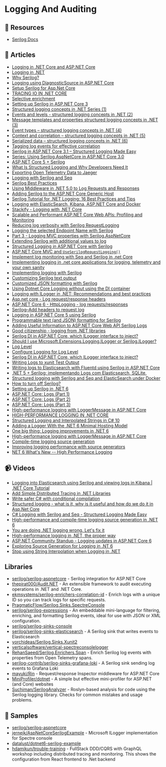 # Logging And Auditing

## 📘 Resources
- [Serilog Docs](https://github.com/serilog/serilog/wiki)

## 📝 Articles
- [Logging in .NET Core and ASP.NET Core](https://docs.microsoft.com/en-us/aspnet/core/fundamentals/logging/)
- [Logging in .NET](https://docs.microsoft.com/en-us/dotnet/core/extensions/logging)
- [Why Serilog?](https://serilog.net/)
- [Logging using DiagnosticSource in ASP.NET Core](https://andrewlock.net/logging-using-diagnosticsource-in-asp-net-core/)
- [Setup Serilog for Asp.Net Core](https://github.com/serilog/serilog-aspnetcore#readme)
- [TRACING IO IN .NET CORE](https://www.softwarepark.cc/blog/2021/1/29/tracing-io-in-net-core)
- [Selective enrichment](https://nblumhardt.com/2019/06/selective-enrichment/)
- [Setting up Serilog in ASP.NET Core 3](https://nblumhardt.com/2019/10/serilog-in-aspnetcore-3/)
- [Structured logging concepts in .NET Series (1)](https://nblumhardt.com/2016/06/structured-logging-concepts-in-net-series-1/)
- [Events and levels - structured logging concepts in .NET (2)](https://nblumhardt.com/2016/06/events-and-levels-structured-logging-concepts-in-net-2/)
- [Message templates and properties structured logging concepts in .NET (3)](https://nblumhardt.com/2016/06/message-templates-and-properties-structured-logging-concepts-in-net-3/)
- [Event types – structured logging concepts in .NET (4)](https://nblumhardt.com/2016/07/event-types-structured-logging-concepts-in-net-4/)
- [Context and correlation – structured logging concepts in .NET (5)](https://nblumhardt.com/2016/08/context-and-correlation-structured-logging-concepts-in-net-5/)
- [Serialized data – structured logging concepts in .NET (6)](https://nblumhardt.com/2016/08/serialized-data-structured-logging-concepts-in-net-6/)
- [Tagging log events for effective correlation](https://nblumhardt.com/2015/01/designing-log-events-for-effective-correlation/)
- [Serilog in ASP.NET Core 3.1 – Structured Logging Made Easy](https://codewithmukesh.com/blog/serilog-in-aspnet-core-3-1/)
- [Series: Using Serilog.AspNetCore in ASP.NET Core 3.0](https://andrewlock.net/series/using-serilog-aspnetcore-in-asp-net-core-3/)
- [ASP.NET Core 5 + Serilog](https://jkdev.me/asp-net-core-serilog/)
- [What Is Structured Logging and Why Developers Need It](https://stackify.com/what-is-structured-logging-and-why-developers-need-it/)
- [Exporting Open Telemetry Data to Jaeger](https://rehansaeed.com/exporting-open-telemetry-data-to-jaeger/)
- [Logging with Serilog and Seq](https://www.code4it.dev/blog/logging-with-serilog-and-seq)
- [Serilog Best Practices](https://benfoster.io/blog/serilog-best-practices/)
- [Using Middleware in .NET 5.0 to Log Requests and Responses](https://exceptionnotfound.net/using-middleware-to-log-requests-and-responses-in-asp-net-core/)
- [Adding Serilog to the ASP.NET Core Generic Host](https://andrewlock.net/adding-serilog-to-the-asp-net-core-generic-host/)
- [Serilog Tutorial for .NET Logging: 16 Best Practices and Tips](https://stackify.com/serilog-tutorial-net-logging/)
- [Logging with ElasticSearch, Kibana, ASP.NET Core and Docker](https://www.humankode.com/asp-net-core/logging-with-elasticsearch-kibana-asp-net-core-and-docker)
- [Stackify - Logging with .NET Core](https://docs.stackify.com/v1/docs/errors-and-logs-configure-net-core)
- [Scalable and Performant ASP.NET Core Web APIs: Profiling and Monitoring](https://www.carlrippon.com/scalable-and-performant-asp-net-core-web-apis-profiling-and-monitoring/)
- [Reducing log verbosity with Serilog RequestLogging](https://andrewlock.net/using-serilog-aspnetcore-in-asp-net-core-3-reducing-log-verbosity/)
- [Logging the selected Endpoint Name with Serilog](https://andrewlock.net/using-serilog-aspnetcore-in-asp-net-core-3-logging-the-selected-endpoint-name-with-serilog/)
- [Part 3 - Logging MVC properties with Serilog.AspNetCore](https://andrewlock.net/using-serilog-aspnetcore-in-asp-net-core-3-logging-mvc-propertis-with-serilog/)
- [Extending Serilog with additional values to log](https://dejanstojanovic.net/aspnet/2018/october/extending-serilog-with-additional-values-to-log/)
- [Structured Logging in ASP.NET Core with Serilog](https://code-maze.com/structured-logging-in-asp-net-core-with-serilog/)
- [ASP.NET Core MVC and `UseSerilogRequestLogging()`](https://nblumhardt.com/2019/10/serilog-mvc-logging/)
- [Implement log monitoring with Seq and Serilog in .net Core](https://garywoodfine.com/implement-log-monitoring-with-seq-and-serilog-in-net-core/)
- [Implementing logging in .net core applications for logging, telemetry and your own sanity](https://garywoodfine.com/implementing-logging-in-net-core-applications-for-logging-telemetry-and-your-own-sanity/)
- [Implementing logging with Serilog](https://garywoodfine.com/implementing-logging-with-serilog/)
- [Customizing Serilog text output](https://nblumhardt.com/2021/06/customize-serilog-text-output/)
- [Customized JSON formatting with Serilog](https://nblumhardt.com/2021/06/customize-serilog-json-output/)
- [Using Dotnet Core Logging without using the DI container](https://shawtyds.wordpress.com/2020/01/06/using-dotnet-core-logging-without-using-the-di-container/)
- [Logging with ILogger in .NET: Recommendations and best practices](https://blog.rsuter.com/logging-with-ilogger-recommendations-and-best-practices/)
- [Asp.net core - Log request/response headers](https://josef.codes/asp-net-core-log-request-response-headers/)
- [ASP.NET Core 6 - HttpLogging - log requests/responses](https://josef.codes/asp-net-core-6-http-logging-log-requests-responses/)
- [Serilog–Add headers to request log](https://bartwullems.blogspot.com/2021/05/serilogadd-headers-to-request-log.html)
- [Logging in ASP.NET Core 5 using Serilog](https://www.ezzylearning.net/tutorial/logging-in-asp-net-core-5-using-serilog)
- [Programmable text (and JSON) formatting for Serilog](https://nblumhardt.com/2020/10/programmable-serilog-formatting)
- [Adding Useful Information to ASP.NET Core Web API Serilog Logs](https://www.carlrippon.com/adding-useful-information-to-asp-net-core-web-api-serilog-logs/)
- [Good citizenship - logging from .NET libraries](https://nblumhardt.com/2017/07/library-logging/)
- [Serilog DI in ASP.NET Core, which ILogger interface to inject?](https://stackoverflow.com/questions/61411759/serilog-di-in-asp-net-core-which-ilogger-interface-to-inject)
- [Should I use Microsoft.Extensions.Logging.ILogger<T> or Serilog.ILogger?](https://github.com/serilog/serilog-aspnetcore/issues/104)
- [Log Level](https://docs.microsoft.com/en-us/aspnet/core/fundamentals/logging#log-level)
- [Configure Logging for Log Level](https://docs.microsoft.com/en-us/dotnet/core/extensions/logging?tabs=command-line#configure-logging)
- [Serilog DI in ASP.NET Core, which ILogger interface to inject?](https://stackoverflow.com/questions/61411759/serilog-di-in-asp-net-core-which-ilogger-interface-to-inject)
- [Writing Logs to xunit Test Output](https://blog.martincostello.com/writing-logs-to-xunit-test-output/)
- [Writing logs to Elasticsearch with Fluentd using Serilog in ASP.NET Core](https://andrewlock.net/writing-logs-to-elasticsearch-with-fluentd-using-serilog-in-asp-net-core/)
- [.NET 5 + Serilog: implementando Logs com Elasticsearch, SQLite,](https://renatogroffe.medium.com/net-5-serilog-implementando-logs-com-elasticsearch-sqlite-45d64f5c043e)
- [Structured logging with Serilog and Seq and ElasticSearch under Docker](https://dev.to/hasdrubal/structure-logging-with-serilog-and-seq-and-elasticsearch-under-docker-16dk)
- [How to turn off Serilog?](https://stackoverflow.com/questions/30849166/how-to-turn-off-serilog)
- [Setting up Serilog in .NET 6](https://blog.datalust.co/using-serilog-in-net-6/)
- [ASP.NET Core: Logs (Part 1)](https://rafaelldi.blog/posts/asp-net-core-logs-part-1/)
- [ASP.NET Core: Logs (Part 2)](https://rafaelldi.blog/posts/asp-net-core-logs-part-2/)
- [ASP.NET Core: Logs (Part 3)](https://rafaelldi.blog/posts/asp-net-core-logs-part-3/)
- [High-performance logging with LoggerMessage in ASP.NET Core](https://docs.microsoft.com/en-us/aspnet/core/fundamentals/logging/loggermessage)
- [HIGH-PERFORMANCE LOGGING IN .NET CORE](https://www.stevejgordon.co.uk/high-performance-logging-in-net-core)
- [Structured Logging and Interpolated Strings in C# 10](https://habr.com/en/post/591171/)
- [Adding a Logger With the .NET 6 Minimal Hosting Model](https://onloupe.com/blog/how-to-config-logger-net6-startup/)
- [One big thing: Logging improvements in .NET 6](https://www.daveabrock.com/2021/08/08/dotnet-stacks-60/)
- [High-performance logging with LoggerMessage in ASP.NET Core](https://docs.microsoft.com/en-us/aspnet/core/fundamentals/logging/loggermessage)
- [Compile-time logging source generation](https://docs.microsoft.com/en-us/dotnet/core/extensions/logger-message-generator)
- [Improving logging performance with source generators](https://andrewlock.net/exploring-dotnet-6-part-8-improving-logging-performance-with-source-generators/)
- [NET 6 What's New -- High Performance Logging](https://www.sobyte.net/post/2021-12/dotnet6-logging/)
## 📹 Videos
- [Logging into Elasticsearch using Serilog and viewing logs in Kibana | .NET Core Tutorial](https://www.youtube.com/watch?v=0acSdHJfk64)
- [Add Simple Distributed Tracing in .NET Libraries](https://www.youtube.com/watch?v=wjglj4jE18Y) 
- [Write safer C# with conditional compilation](https://www.youtube.com/watch?v=ErrABoJ9HZw)
- [Structured logging - what is it, why is it useful and how do we do it in Asp.Net Core](https://www.youtube.com/watch?v=8rRQzcbn36o)
- [C# Logging with Serilog and Seq - Structured Logging Made Easy](https://www.youtube.com/watch?v=_iryZxv8Rxw)
- [High-performance and compile-time logging source generation in .NET 6](https://www.youtube.com/watch?v=uh0ZL-NBJYw)
- [You are doing .NET logging wrong. Let's fix it](https://www.youtube.com/watch?v=bnVfrd3lRv8)
- [High-performance logging in .NET, the proper way](https://www.youtube.com/watch?v=a26zu-pyEyg)
- [ASP.NET Community Standup - Logging updates in ASP.NET Core 6](https://www.youtube.com/watch?v=V-rwe2yxh1A)
- [Exploring Source Generation for Logging in .NT 6](https://www.youtube.com/watch?v=Otm8tH0Vrp0)
- [Stop using String Interpolation when Logging in .NET](https://www.youtube.com/watch?v=6zoMd_FwSwQ)
## Libraries
- [serilog/serilog-aspnetcore](https://github.com/serilog/serilog-aspnetcore) - Serilog integration for ASP.NET Core
- [thepirat000/Audit.NET](https://github.com/thepirat000/Audit.NET) - An extensible framework to audit executing operations in .NET and .NET Core.
- [ekmsystems/serilog-enrichers-correlation-id](https://github.com/ekmsystems/serilog-enrichers-correlation-id) - Enrich logs with a unique ID so you can track logs for specific requests.
- [PragmaticFlow/Serilog.Sinks.SpectreConsole](https://github.com/PragmaticFlow/Serilog.Sinks.SpectreConsole)
- [serilog/serilog-expressions](https://github.com/serilog/serilog-expressions) - An embeddable mini-language for filtering, enriching, and formatting Serilog events, ideal for use with JSON or XML configuration.
- [serilog/serilog-sinks-console](https://github.com/serilog/serilog-sinks-console)
- [serilog/serilog-sinks-elasticsearch](https://github.com/serilog/serilog-sinks-elasticsearch) - A Serilog sink that writes events to Elasticsearch
- [yorchideas/Serilog.Sinks.Xunit2](https://github.com/yorchideas/Serilog.Sinks.Xunit2)
- [verticalsoftware/vertical-spectreconsolelogger](https://github.com/verticalsoftware/vertical-spectreconsolelogger)
- [RehanSaeed/Serilog.Enrichers.Span](https://github.com/RehanSaeed/Serilog.Enrichers.Span) - Enrich Serilog log events with properties from Open Telemetry spans.
- [serilog-contrib/serilog-sinks-grafana-loki](https://github.com/serilog-contrib/serilog-sinks-grafana-loki) - A Serilog sink sending log events to Grafana Loki
- [mayuki/Rin](https://github.com/mayuki/Rin) - Request/response Inspector middleware for ASP.NET Core
- [MiniProfiler/dotnet](https://github.com/MiniProfiler/dotnet) - A simple but effective mini-profiler for ASP.NET (and Core) websites
- [Suchiman/SerilogAnalyzer](https://github.com/Suchiman/SerilogAnalyzer) - Roslyn-based analysis for code using the Serilog logging library. Checks for common mistakes and usage problems.
## 🔖 Samples
- [serilog/serilog-aspnetcore](https://github.com/serilog/serilog-aspnetcore/tree/dev/samples/Sample)
- [jernejk/AspNetCoreSerilogExample](https://github.com/jernejk/AspNetCoreSerilogExample) - Microsoft ILogger implementation for Spectre console
- [datalust/dotnet6-serilog-example](https://github.com/datalust/dotnet6-serilog-example)
- [hdamikun/trouble-training](https://github.com/damikun/trouble-training/blob/main/Doc/Logging.md) - FullStack DDD/CQRS with GraphQL workshop including distributed tracing and monitoring. This shows the configuration from React frontend to .Net backend
